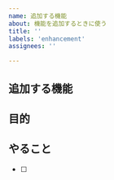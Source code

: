 ```yaml
---
name: 追加する機能
about: 機能を追加するときに使う
title: ''
labels: 'enhancement'
assignees: ''

---
```


## 追加する機能


## 目的


## やること

 - [ ]
